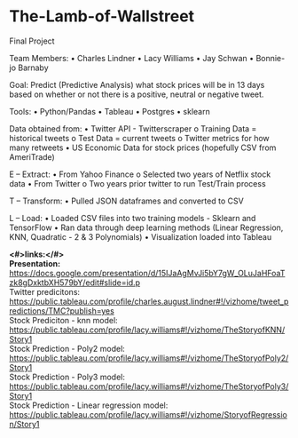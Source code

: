 # The-Lamb-of-Wallstreet
Final Project

Team Members: 
•	Charles Lindner
•	Lacy Williams
•	Jay Schwan
•	Bonnie-jo Barnaby

Goal:  Predict (Predictive Analysis) what stock prices will be in 13 days based on whether or not there is a positive, neutral or negative tweet.

Tools: 
•	Python/Pandas
•	Tableau
•	Postgres
•	sklearn

Data obtained from: 
•	Twitter API - Twitterscraper
o	Training Data = historical tweets
o	Test Data = current tweets
o	Twitter metrics for how many retweets
•	US Economic Data for stock prices (hopefully CSV from AmeriTrade) 

E – Extract:
•	From Yahoo Finance
o	Selected two years of Netflix stock data 
•	From Twitter
o	Two years prior twitter to run Test/Train process

T – Transform:
•	Pulled JSON dataframes and converted to CSV

L – Load:
•	Loaded CSV files into two training models - Sklearn and TensorFlow
•	Ran data through deep learning methods (Linear Regression, KNN, Quadratic - 2 & 3 Polynomials)
•	Visualization loaded into Tableau

<b><#>links:</#></b></br>
<b>Presentation:</b> </br>
https://docs.google.com/presentation/d/15IJaAgMvJi5bY7gW_OLuJaHFoaTzk8gDxktbXH579bY/edit#slide=id.p </br>
Twitter predicitons:</br>
https://public.tableau.com/profile/charles.august.lindner#!/vizhome/tweet_predictions/TMC?publish=yes </br>
Stock Prediciton - knn model:</br>
https://public.tableau.com/profile/lacy.williams#!/vizhome/TheStoryofKNN/Story1 </br>
Stock Prediction - Poly2 model:</br>
https://public.tableau.com/profile/lacy.williams#!/vizhome/TheStoryofPoly2/Story1 </br>
Stock Prediction - Poly3 model:</br>
https://public.tableau.com/profile/lacy.williams#!/vizhome/TheStoryofPoly3/Story1 </br>
Stock Prediction - Linear regression model:</br>
https://public.tableau.com/profile/lacy.williams#!/vizhome/StoryofRegression/Story1 </br>
